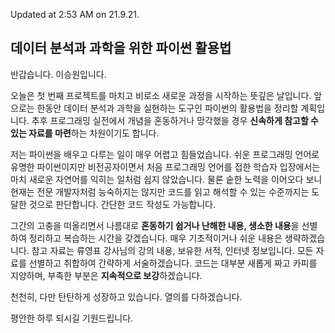 Updated at 2:53 AM on 21.9.21.

## 데이터 분석과 과학을 위한 파이썬 활용법

반갑습니다. 이승원입니다.

오늘은 첫 번째 프로젝트를 마치고 비로소 새로운 과정을 시작하는 뜻깊은 날입니다. 앞으로는 한동안 데이터 분석과 과학을 실현하는 도구인 파이썬의 활용법을 정리할 계획입니다. 추후 프로그래밍 실전에서 개념을 혼동하거나 망각했을 경우 **신속하게 참고할 수 있는 자료를 마련**하는 차원이기도 합니다.

저는 파이썬을 배우고 다루는 일이 매우 어렵고 힘들었습니다. 쉬운 프로그래밍 언어로 유명한 파이썬이지만 비전공자이면서 처음 프로그래밍 언어를 접한 학습자 입장에서는 마치 새로운 자연어를 익히는 일처럼 쉽지 않았습니다. 물론 숱한 노력을 이어오다 보니 현재는 전문 개발자처럼 능숙하지는 않지만 코드를 읽고 해석할 수 있는 수준까지는 도달한 것으로 판단합니다. 간단한 코드 작성도 가능합니다.

그간의 고충을 떠올리면서 나름대로 **혼동하기 쉽거나 난해한 내용, 생소한 내용**을 선별하여 정리하고 복습하는 시간을 갖겠습니다. 매우 기초적이거나 쉬운 내용은 생략하겠습니다. 참고 자료는 류영표 강사님의 강의 내용, 보유한 서적, 인터넷 정보입니다. 모든 자료를 선별하고 취합하여 간략하게 서술하겠습니다. 코드는 대부분 새롭게 짜고 카피를 지양하며, 부족한 부분은 **지속적으로 보강**하겠습니다.

천천히, 다만 탄탄하게 성장하고 있습니다. 열의를 다하겠습니다.

평안한 하루 되시길 기원드립니다.
